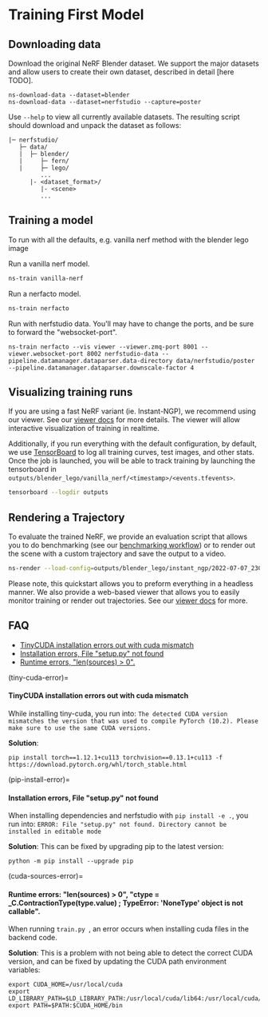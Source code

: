 # Training First Model

## Downloading data

Download the original NeRF Blender dataset. We support the major datasets and allow users to create their own dataset, described in detail [here TODO].

```
ns-download-data --dataset=blender
ns-download-data --dataset=nerfstudio --capture=poster
```

Use `--help` to view all currently available datasets. The resulting script should download and unpack the dataset as follows:

```
|─ nerfstudio/
   ├─ data/
   |  ├─ blender/
   |     ├─ fern/
   |     ├─ lego/
         ...
      |- <dataset_format>/
         |- <scene>
         ...
```

## Training a model

To run with all the defaults, e.g. vanilla nerf method with the blender lego image

Run a vanilla nerf model.

```bash
ns-train vanilla-nerf
```

Run a nerfacto model.

```bash
ns-train nerfacto
```

Run with nerfstudio data. You'll may have to change the ports, and be sure to forward the "websocket-port".

```
ns-train nerfacto --vis viewer --viewer.zmq-port 8001 --viewer.websocket-port 8002 nerfstudio-data --pipeline.datamanager.dataparser.data-directory data/nerfstudio/poster --pipeline.datamanager.dataparser.downscale-factor 4
```

## Visualizing training runs

If you are using a fast NeRF variant (ie. Instant-NGP), we recommend using our viewer. See our [viewer docs](viewer_quickstart.md) for more details. The viewer will allow interactive visualization of training in realtime.

Additionally, if you run everything with the default configuration, by default, we use [TensorBoard](https://www.tensorflow.org/tensorboard) to log all training curves, test images, and other stats. Once the job is launched, you will be able to track training by launching the tensorboard in `outputs/blender_lego/vanilla_nerf/<timestamp>/<events.tfevents>`.

```bash
tensorboard --logdir outputs
```

## Rendering a Trajectory

To evaluate the trained NeRF, we provide an evaluation script that allows you to do benchmarking (see our [benchmarking workflow](../developer_guides/benchmarking.md)) or to render out the scene with a custom trajectory and save the output to a video.

```bash
ns-render --load-config=outputs/blender_lego/instant_ngp/2022-07-07_230905/config.yml --traj=spiral --output-path=output.mp4
```

Please note, this quickstart allows you to preform everything in a headless manner. We also provide a web-based viewer that allows you to easily monitor training or render out trajectories. See our [viewer docs](viewer_quickstart.md) for more.

## FAQ

- [TinyCUDA installation errors out with cuda mismatch](tiny-cuda-error)
- [Installation errors, File "setup.py" not found](pip-install-error)
- [Runtime errors, "len(sources) > 0".](cuda-sources-error)

(tiny-cuda-error)=

#### TinyCUDA installation errors out with cuda mismatch

While installing tiny-cuda, you run into: `The detected CUDA version mismatches the version that was used to compile PyTorch (10.2). Please make sure to use the same CUDA versions.`

**Solution**:

```
pip install torch==1.12.1+cu113 torchvision==0.13.1+cu113 -f https://download.pytorch.org/whl/torch_stable.html
```

(pip-install-error)=

#### Installation errors, File "setup.py" not found

When installing dependencies and nerfstudio with `pip install -e .`, you run into: `ERROR: File "setup.py" not found. Directory cannot be installed in editable mode`

**Solution**:
This can be fixed by upgrading pip to the latest version:

```
python -m pip install --upgrade pip
```


(cuda-sources-error)=

#### Runtime errors: "len(sources) > 0", "ctype = \_C.ContractionType(type.value) ; TypeError: 'NoneType' object is not callable".

When running `train.py `, an error occurs when installing cuda files in the backend code.

**Solution**:
This is a problem with not being able to detect the correct CUDA version, and can be fixed by updating the CUDA path environment variables:

```
export CUDA_HOME=/usr/local/cuda
export LD_LIBRARY_PATH=$LD_LIBRARY_PATH:/usr/local/cuda/lib64:/usr/local/cuda/extras/CUPTI/lib64
export PATH=$PATH:$CUDA_HOME/bin
```
